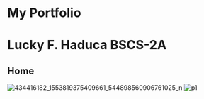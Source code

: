 <h1>My Portfolio</h1>
<h1>Lucky F. Haduca BSCS-2A</h1>

<h2>Home</h2>

![434416182_1553819375409661_544898560906761025_n](https://github.com/HaducaLucky/Portfolio-HaducaLucky/assets/147017329/3b0413ca-eb7c-47fc-8422-9b372e9acaf2)
![p1](https://github.com/HaducaLucky/Portfolio-HaducaLucky/assets/147017329/409e6253-7f96-4170-8d14-c2f599bd6e55)
